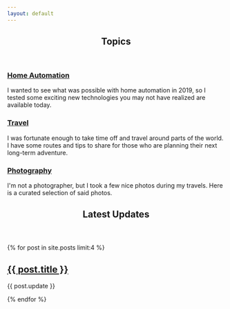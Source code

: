 ```yaml
---
layout: default
---
```


<!-- Hobbies -->

<section>
	<header class="major">
		<h2>Topics</h2>
	</header>
	<div class="features">
		<article>
			<span class="icon fa-home"></span>
			<div class="content">
				<h3><a href="{{ '/category/Home%20Automation' | absolute_url }}">Home Automation</a></h3>
				<p>I wanted to see what was possible with home automation in 2019, so I tested some exciting new technologies you may not have realized are available today.</p>
			</div>
		</article>
		<article>
			<span class="icon fa-globe"></span>
			<div class="content">
				<h3><a href="{{ 'category/Travel' | absolute_url }}">Travel</a></h3>
				<p>I was fortunate enough to take time off and travel around parts of the world. I have some routes and tips to share for those who are planning their  next long-term adventure.</p>
			</div>		  
		</article>
		<article>
			<span class="icon fa-camera-retro"></span>
			<div class="content">
				<h3><a href="{{ 'works.html' | absolute_url }}">Photography</a></h3>
				<p>I'm not a photographer, but I took a few nice photos during my travels. Here is a curated selection of said photos.</p>
			</div>		  
		</article>
	</div>
</section>

<!--  -->
<!-- Latest Updates -->

<section>
	<header class="major">
		<h2>Latest Updates</h2>
	</header>
	<div class="posts">
	{% for post in site.posts limit:4 %}
		<article>
			<div class="article-image" style='background-image: url("{{ site.baseurl }}/assets/images/grid-ws2/{{ post.short_title }}.jpg");'>
				<div class="overlay"><a href="{{ site.baseurl }}{{ post.url }}">
					<h2>{{ post.title }}</h2></a>
				</div>
			</div>
			<p>{{ post.update }}</p>
		</article>
    {% endfor %}	
	</div>
</section>

